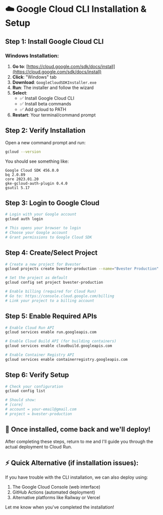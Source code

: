 # ☁️ Google Cloud CLI Installation & Setup

## Step 1: Install Google Cloud CLI

### Windows Installation:
1. **Go to**: [https://cloud.google.com/sdk/docs/install](https://cloud.google.com/sdk/docs/install)
2. **Click**: "Windows" tab
3. **Download**: `GoogleCloudSDKInstaller.exe`
4. **Run**: The installer and follow the wizard
5. **Select**: 
   - ✅ Install Google Cloud CLI
   - ✅ Install beta commands
   - ✅ Add gcloud to PATH
6. **Restart**: Your terminal/command prompt

## Step 2: Verify Installation
Open a new command prompt and run:
```bash
gcloud --version
```
You should see something like:
```
Google Cloud SDK 456.0.0
bq 2.0.89
core 2023.01.20
gke-gcloud-auth-plugin 0.4.0
gsutil 5.17
```

## Step 3: Login to Google Cloud
```bash
# Login with your Google account
gcloud auth login

# This opens your browser to login
# Choose your Google account
# Grant permissions to Google Cloud SDK
```

## Step 4: Create/Select Project
```bash
# Create a new project for Bvester
gcloud projects create bvester-production --name="Bvester Production"

# Set the project as default
gcloud config set project bvester-production

# Enable billing (required for Cloud Run)
# Go to: https://console.cloud.google.com/billing
# Link your project to a billing account
```

## Step 5: Enable Required APIs
```bash
# Enable Cloud Run API
gcloud services enable run.googleapis.com

# Enable Cloud Build API (for building containers)
gcloud services enable cloudbuild.googleapis.com

# Enable Container Registry API
gcloud services enable containerregistry.googleapis.com
```

## Step 6: Verify Setup
```bash
# Check your configuration
gcloud config list

# Should show:
# [core]
# account = your-email@gmail.com
# project = bvester-production
```

## 🎯 Once installed, come back and we'll deploy!

After completing these steps, return to me and I'll guide you through the actual deployment to Cloud Run.

## ⚡ Quick Alternative (if installation issues):

If you have trouble with the CLI installation, we can also deploy using:
1. The Google Cloud Console (web interface)
2. GitHub Actions (automated deployment)
3. Alternative platforms like Railway or Vercel

Let me know when you've completed the installation!